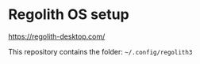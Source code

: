 # Regolith OS setup

https://regolith-desktop.com/

This repository contains the folder: `~/.config/regolith3`
